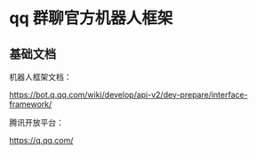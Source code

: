 # qq 群聊官方机器人框架

## 基础文档

机器人框架文档：

https://bot.q.qq.com/wiki/develop/api-v2/dev-prepare/interface-framework/

腾讯开放平台：

https://q.qq.com/
